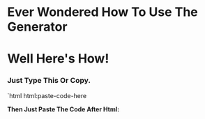 # Ever Wondered How To Use The Generator
# Well Here's How! 

### Just Type This Or Copy.
`html
html:paste-code-here


**Then Just Paste The Code After Html:**
